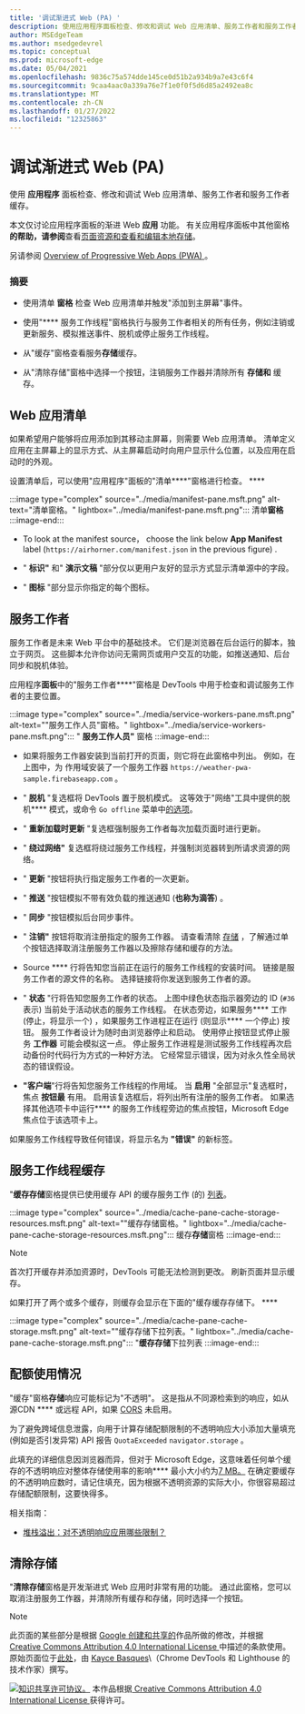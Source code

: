 ```yaml
---
title: '调试渐进式 Web (PA) '
description: 使用应用程序面板检查、修改和调试 Web 应用清单、服务工作者和服务工作者缓存。
author: MSEdgeTeam
ms.author: msedgedevrel
ms.topic: conceptual
ms.prod: microsoft-edge
ms.date: 05/04/2021
ms.openlocfilehash: 9836c75a574dde145ce0d51b2a934b9a7e43c6f4
ms.sourcegitcommit: 9caa4aac0a339a76e7f1e0f0f5d6d85a2492ea8c
ms.translationtype: MT
ms.contentlocale: zh-CN
ms.lasthandoff: 01/27/2022
ms.locfileid: "12325863"
---
```

<!-- Copyright Kayce Basques

   Licensed under the Apache License, Version 2.0 (the "License");
   you may not use this file except in compliance with the License.
   You may obtain a copy of the License at

       https://www.apache.org/licenses/LICENSE-2.0

   Unless required by applicable law or agreed to in writing, software
   distributed under the License is distributed on an "AS IS" BASIS,
   WITHOUT WARRANTIES OR CONDITIONS OF ANY KIND, either express or implied.
   See the License for the specific language governing permissions and
   limitations under the License.  -->
# <a name="debug-progressive-web-apps-pwas"></a>调试渐进式 Web (PA) 

使用 **应用程序** 面板检查、修改和调试 Web 应用清单、服务工作者和服务工作者缓存。

本文仅讨论应用程序面板的渐进 Web **应用** 功能。  有关应用程序面板中其他窗格**的帮助，请参阅**查看[页面资源和](../resources/index.md)[查看和编辑本地存储](../storage/localstorage.md)。

另请参阅 [Overview of Progressive Web Apps (PWA) ](../../progressive-web-apps-chromium/index.md)。

### <a name="summary"></a>摘要

*   使用清单 **窗格** 检查 Web 应用清单并触发"添加到主屏幕"事件。

*   使用"**** 服务工作线程"窗格执行与服务工作者相关的所有任务，例如注销或更新服务、模拟推送事件、脱机或停止服务工作线程。

*   从"缓存"窗格查看服务**存储**缓存。

*   从"清除存储"窗格中选择一个按钮，注销服务工作器并清除所有 **存储和** 缓存。


<!-- ====================================================================== -->
## <a name="web-app-manifest"></a>Web 应用清单

如果希望用户能够将应用添加到其移动主屏幕，则需要 Web 应用清单。  清单定义应用在主屏幕上的显示方式、从主屏幕启动时向用户显示什么位置，以及应用在启动时的外观。

<!--Related Guides:

*   [Improve user experiences with a Web App Manifest](/web/fundamentals/web-app-manifest)
*   [Using App Install Banners](/web/fundamentals/app-install-banners)  -->

<!--TODO:  Link to sections when available. -->

设置清单后，可以使用"应用程序"面板的"清单****"窗格进行检查。 ****

:::image type="complex" source="../media/manifest-pane.msft.png" alt-text="清单窗格。" lightbox="../media/manifest-pane.msft.png":::
   清单**窗格**
:::image-end:::

*   To look at the manifest source， choose the link below **App Manifest** label (`https://airhorner.com/manifest.json` in the previous figure) .
<!-- *   Choose the **Add to homescreen** button to simulate an Add to Homescreen event.  Check out the next section for more information.  -->

*   " **标识"** 和" **演示文稿** "部分仅以更用户友好的显示方式显示清单源中的字段。

*   " **图标** "部分显示你指定的每个图标。

<!--### Simulate Add to Homescreen events  -->

<!--A web app may only be added to a homescreen when the site is visited at least twice, with at least five minutes between visits.  While developing or debugging your Add to Homescreen workflow, the criteria is potentially inconvenient.
The **Add to homescreen** button on the **App Manifest** pane lets you simulate Add to Homescreen events whenever you want.  -->

<!--You may test out this feature with the [Microsoft I/O 2016 progressive web app](https://events.alpahabet.com/io2016/), which has proper support for Add to Homescreen.  Choosing on **Add to Homescreen** while the app is open prompts Microsoft Edge to display the "add this site to your shelf" banner, which is the desktop equivalent of the "add to homescreen" banner for mobile devices.  -->

<!--
:::image type="complex" source="../media/io.msft.png" alt-text="Add to desktop shelf." lightbox="../media/io.msft.png":::
   Add to desktop shelf
:::image-end:::
-->

<!--
> [!Tip]
> Keep the **Console** drawer open while simulating Add to Homescreen events.  The Console tells you if your manifest has any issues and logs other information about the Add to Homescreen lifecycle.  -->

<!--The **Add to Homescreen** feature may not yet simulate the workflow for mobile devices.  Notice how the "add to shelf" prompt was triggered in the screenshot above, even though DevTools is in Device Mode (Device Emulation).  However, if you may successfully add your app to your desktop shelf, then it works for mobile, too.  -->

<!-- TODO: Rework content after sample app is created. -->

<!--If you want to test out the genuine mobile experience, you may connect a real mobile device to DevTools via [remote debugging](/debug/remote-debugging/remote-debugging), and then choose the **Add to Homescreen** button (on DevTools) to trigger the "add to homescreen" prompt on the connected mobile device.  -->

<!--TODO:  Link Debug "remote debugging" sections when available. -->


<!-- ====================================================================== -->
## <a name="service-workers"></a>服务工作者

服务工作者是未来 Web 平台中的基础技术。  它们是浏览器在后台运行的脚本，独立于网页。  这些脚本允许你访问无需网页或用户交互的功能，如推送通知、后台同步和脱机体验。

<!--Related Guides:

*   [Intro to Service Workers](/web/fundamentals/primers/service-worker)
*   [Push Notifications: Timely, Relevant, and Precise](/web/fundamentals/push-notifications)  -->

<!-- [How Push Works](/web/fundamentals/push-notifications/how-push-works) -->

<!--TODO:  Link to sections when available. -->

应用程序**面板**中的"服务工作者****"窗格是 DevTools 中用于检查和调试服务工作者的主要位置。

:::image type="complex" source="../media/service-workers-pane.msft.png" alt-text="&quot;服务工作人员&quot;窗格。" lightbox="../media/service-workers-pane.msft.png":::
   " **服务工作人员"** 窗格
:::image-end:::

*   如果将服务工作器安装到当前打开的页面，则它将在此窗格中列出。  例如，在上图中，为 作用域安装了一个服务工作器 `https://weather-pwa-sample.firebaseapp.com` 。

*   " **脱机** "复选框将 DevTools 置于脱机模式。  这等效于"网络"工具中提供的脱机**** 模式，或命令 `Go offline` 菜单中[的选项](../command-menu/index.md)。

*   " **重新加载时更新** "复选框强制服务工作者每次加载页面时进行更新。

*   " **绕过网络"** 复选框将绕过服务工作线程，并强制浏览器转到所请求资源的网络。

*   " **更新** "按钮将执行指定服务工作者的一次更新。

*   " **推送** "按钮模拟不带有效负载的推送通知 (**也称为滴答**) 。

*   " **同步** "按钮模拟后台同步事件。

*   " **注销"** 按钮将取消注册指定的服务工作器。  请查看清除 [存储](#clear-storage) ，了解通过单个按钮选择取消注册服务工作器以及擦除存储和缓存的方法。

*   Source **** 行将告知您当前正在运行的服务工作线程的安装时间。  链接是服务工作者的源文件的名称。  选择链接将你发送到服务工作者的源。

*   " **状态** "行将告知您服务工作者的状态。  上图中绿色状态指示器旁边的 ID (`#36` 表示) 当前处于活动状态的服务工作线程。  在状态旁边，如果服务**** 工作 (停止，将显示一个) ，如果服务工作进程正在运行 (则显示**** 一个停止) 按钮。  服务工作者设计为随时由浏览器停止和启动。  使用停止按钮显式停止服务 **工作器** 可能会模拟这一点。  停止服务工作进程是测试服务工作线程再次启动备份时代码行为方式的一种好方法。  它经常显示错误，因为对永久性全局状态的错误假设。

*   **"客户端**"行将告知您服务工作线程的作用域。  当 **启用** "全部显示"复选框时，焦点 **按钮最** 有用。  启用该复选框后，将列出所有注册的服务工作者。  如果选择其他选项卡中运行**** 的服务工作线程旁边的焦点按钮，Microsoft Edge焦点位于该选项卡上。

如果服务工作线程导致任何错误，将显示名为 **"错误"** 的新标签。

<!--
:::image type="complex" source="../media/sw-error.msft.png" alt-text="Service worker with errors." lightbox="../media/sw-error.msft.png":::
   Service worker with errors
:::image-end:::
-->

<!--TODO:  Capture Service Worker Errors sample when available. -->
<!--TODO:  Link Web "How tickle works" sections when available. -->


<!-- ====================================================================== -->
## <a name="service-worker-caches"></a>服务工作线程缓存

"**缓存存储**窗格提供已使用缓存 API 的缓存服务工作 (的) [列表](https://developer.mozilla.org/docs/Web/API/Cache)。

:::image type="complex" source="../media/cache-pane-cache-storage-resources.msft.png" alt-text="&quot;缓存存储窗格。" lightbox="../media/cache-pane-cache-storage-resources.msft.png":::
   缓存**存储**窗格
:::image-end:::

> [!NOTE]
> 首次打开缓存并添加资源时，DevTools 可能无法检测到更改。  刷新页面并显示缓存。

如果打开了两个或多个缓存，则缓存会显示在下面的"缓存缓存存储下。 ****

:::image type="complex" source="../media/cache-pane-cache-storage.msft.png" alt-text="&quot;缓存存储下拉列表。" lightbox="../media/cache-pane-cache-storage.msft.png":::
   "**缓存存储**下拉列表
:::image-end:::


<!-- ====================================================================== -->
## <a name="quota-usage"></a>配额使用情况

"缓存"窗格**存储**响应可能标记为"不透明"。<!-- [opaque](/web/fundamentals/glossary#opaque-response) -->  这是指从不同源检索到的响应，如从源CDN ****<!-- [CDN](/web/fundamentals/glossary#CDN) --> 或远程 API，如果 [CORS](https://fetch.spec.whatwg.org/#http-cors-protocol) 未启用。

<!--TODO:  Link Web "CDN" section when available. -->
<!--TODO:  Link Web "opaque" section when available. -->

为了避免跨域信息泄露，向用于计算存储配额限制的不透明响应大小添加大量填充 (例如是否引发异常) API 报告 `QuotaExceeded` `navigator.storage` 。

<!--TODO:  Link Estimating "`navigator.storage` API" sections when available. -->
<!-- [Estimating available storage space](whats-new/2017/08/estimating-available-storage-space) -->

此填充的详细信息因浏览器而异，但对于 Microsoft Edge，这意味着任何单个缓存的不透明响应对整体存储使用率的影响**** 最小大小约为[7 MB。](https://bugs.chromium.org/p/chromium/issues/detail?id=796060#c17)  在确定要缓存的不透明响应数时，请记住填充，因为根据不透明资源的实际大小，你很容易超过存储配额限制，这要快得多。

相关指南：

*   [堆栈溢出：对不透明响应应用哪些限制？](https://stackoverflow.com/q/39109789/385997)
<!--*   [Alphabet work container: Understanding Storage Quota](/web/tools/Alphabet-work-container/guides/storage-quota#beware_of_opaque_responses)  -->

<!--TODO:  Link Work container storage quota for opaque responses section when available. -->


<!-- ====================================================================== -->
## <a name="clear-storage"></a>清除存储

"**清除存储**窗格是开发渐进式 Web 应用时非常有用的功能。  通过此窗格，您可以取消注册服务工作器，并清除所有缓存和存储，同时选择一个按钮。  <!--Check out the section below to learn more.  -->

<!--Related Guides:

*   [Clear Storage](/iterate/manage-data/local-storage#clear-storage)  -->

<!--TODO:  Link to sections when available. -->

<!--## Other Application panel guides

Check out the guides below for more help on the other panes of the **Application** panel.

Related Guides:

*   [Inspect page resources](/iterate/manage-data/page-resources)
*   [Inspect and manage local storage and caches](/iterate/manage-data/local-storage)  -->


<!-- ====================================================================== -->
> [!NOTE]
> 此页面的某些部分是根据 [Google 创建和共享的](https://developers.google.com/terms/site-policies)作品所做的修改，并根据[ Creative Commons Attribution 4.0 International License ](https://creativecommons.org/licenses/by/4.0)中描述的条款使用。
> 原始页面位于[此处](https://developers.google.com/web/tools/chrome-devtools/progressive-web-apps)，由 [Kayce Basques](https://developers.google.com/web/resources/contributors#kayce-basques)\（Chrome DevTools 和 Lighthouse 的技术作家）撰写。

[![知识共享许可协议。](https://i.creativecommons.org/l/by/4.0/88x31.png)](https://creativecommons.org/licenses/by/4.0)
本作品根据[ Creative Commons Attribution 4.0 International License ](https://creativecommons.org/licenses/by/4.0)获得许可。
